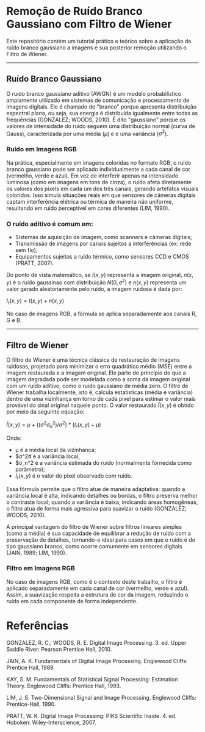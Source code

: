 # Remoção de Ruído Branco Gaussiano com Filtro de Wiener

Este repositório contém um tutorial prático e teórico sobre a aplicação de ruído branco gaussiano a imagens e sua posterior remoção utilizando o Filtro de Wiener.

---
## Ruído Branco Gaussiano
O ruído branco gaussiano aditivo (AWGN) é um modelo probabilístico amplamente utilizado em sistemas de comunicação e processamento de imagens digitais. Ele é chamado de "branco" porque apresenta distribuição espectral plana, ou seja, sua energia é distribuída igualmente entre todas as frequências (GONZALEZ; WOODS, 2010). É dito "gaussiano" porque os valores de intensidade do ruído seguem uma distribuição normal (curva de Gauss), caracterizada por uma média ($μ$) e e uma variância ($σ^2$).

### Ruído em Imagens RGB
Na prática, especialmente em imagens coloridas no formato RGB, o ruído branco gaussiano pode ser aplicado individualmente a cada canal de cor (vermelho, verde e azul). Em vez de interferir apenas na intensidade luminosa (como em imagens em tons de cinza), o ruído afeta diretamente os valores dos pixels em cada um dos três canais, gerando artefatos visuais coloridos. Isso simula situações reais em que sensores de câmeras digitais captam interferência elétrica ou térmica de maneira não uniforme, resultando em ruído perceptível em cores diferentes (LIM, 1990).

### O ruído aditivo é comum em:

+ Sistemas de aquisição de imagem, como scanners e câmeras digitais;
+ Transmissão de imagens por canais sujeitos a interferências (ex: rede sem fio);
+ Equipamentos sujeitos a ruído térmico, como sensores CCD e CMOS (PRATT, 2007).

Do ponto de vista matemático, se $I(x,y)$ representa a imagem original, $n(x,y)$ é o ruído gaussinao com distribuição $N(0,\sigma^2)$ e $n(x,y)$ representa um valor gerado aleatoriamente pelo ruído, a imagem ruidosa é dada por:

$I_r(x,y) = I(x,y) + n(x,y)$

No caso de imagens RGB, a fórmula se aplica separadamente aos canais R, G e B.



---

## Filtro de Wiener

O filtro de Wiener é uma técnica clássica de restauração de imagens ruidosas, projetado para minimizar o erro quadrático médio (MSE) entre a imagem restaurada e a imagem original. Ele parte do princípio de que a imagem degradada pode ser modelada como a soma da imagem original com um ruído aditivo, como o ruido gaussiano de média zero.
O filtro de Wiener trabalha localmente, isto é, calcula estatísticas (média e variância) dentro de uma vizinhança em torno de cada pixel para estimar o valor mais provável do sinal original naquele ponto. O valor restaurado $Î(x,y)$ é obtido por meio da seguinte equação:

$Î(x,y) = μ+((σ^2σ_n^2)/σ^2)*(I_r(x,y)-μ)$

Onde:
+ μ é a média local da vizinhança;
+ $σ^2# é a variância local;
+ $σ_n^2 é a variância estimada do ruído (normalmente fornecida como parâmetro);
+ $I_r(x,y)$ é o valor do pixel observado com ruído.

Essa fórmula permite que o filtro atue de maneira adaptativa: quando a variância local é alta, indicando detalhes ou bordas, o filtro preserva melhor o contraste local; quando a variância é baixa, indicando áreas homogêneas, o filtro atua de forma mais agressiva para suavizar o ruído (GONZALEZ; WOODS, 2010).

A principal vantagem do filtro de Wiener sobre filtros lineares simples (como a média) é sua capacidade de equilibrar a redução de ruído com a preservação de detalhes, tornando-o ideal para casos em que o ruído é do tipo gaussiano branco, como ocorre comumente em sensores digitais (JAIN, 1989; LIM, 1990).

### Filtro em Imagens RGB

No caso de imagens RGB, como é o contexto deste trabalho, o filtro é aplicado separadamente em cada canal de cor (vermelho, verde e azul). Assim, a suavização respeita a estrutura de cor da imagem, reduzindo o ruído em cada componente de forma independente.

# Referências
GONZALEZ, R. C.; WOODS, R. E. Digital Image Processing. 3. ed. Upper Saddle River: Pearson Prentice Hall, 2010.

JAIN, A. K. Fundamentals of Digital Image Processing. Englewood Cliffs: Prentice Hall, 1989.

KAY, S. M. Fundamentals of Statistical Signal Processing: Estimation Theory. Englewood Cliffs: Prentice Hall, 1993.

LIM, J. S. Two-Dimensional Signal and Image Processing. Englewood Cliffs: Prentice-Hall, 1990.

PRATT, W. K. Digital Image Processing: PIKS Scientific Inside. 4. ed. Hoboken: Wiley-Interscience, 2007.

